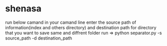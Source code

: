 # shenasa
run below camand in your camand line 
enter the source path of information(index and others directory) and destination path for directory that you want to save same and diffrent folder
run => python separator.py -s source_path -d destination_path 
